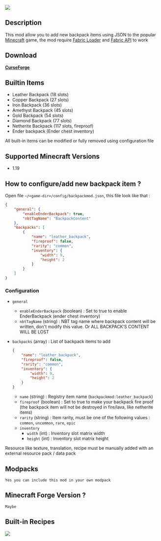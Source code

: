 ![](https://raw.githubusercontent.com/SpyMan10/backpackmod/1.17/imgs/mod_image.png)

## Description

This mod allow you to add new backpack items using JSON to the popular [Minecraft](http://minecraft.net) game,
the mod require [Fabric Loader](https://fabricmc.net/) and [Fabric API](https://www.curseforge.com/minecraft/mc-mods/fabric-api) to work

## Download

**[CurseForge](https://www.curseforge.com/minecraft/mc-mods/backpackmod)**

## Builtin Items

- Leather Backpack (18 slots)
- Copper Backpack (27 slots)
- Iron Backpack (36 slots)
- Amethyst Backpack (45 slots)
- Gold Backpack (54 slots)
- Diamond Backpack (77 slots)
- Netherite Backpack (117 slots, fireproof)
- Ender backpack (Ender chest inventory)

All built-in items can be modified or fully removed using configuration file

## Supported Minecraft Versions

- 1.19

## How to configure/add new backpack item ?

Open file `~/<game-dir>/config/backpackmod.json`, this file look like that :

```json
{
    "general": {
        "enableEnderBackpack": true,
        "nbtTagName": "BackpackContent"
    },
    "backpacks": [
        {
            "name": "leather_backpack",
            "fireproof": false,
            "rarity": "common",
            "inventory": {
                "width": 9,
                "height": 2
            }
        }
    ]
}
```

### Configuration

- `general`
  - `enableEnderBackpack` (boolean) : Set to true to enable EnderBackpack (ender chest inventory)
  - `nbtTagName` (string) : NBT tag name where backpack content will be written, don't modify this value. Or ALL BACKPACK'S CONTENT WILL BE LOST
- `backpacks` (array) : List of backpack items to add

  ```json
  {
      "name": "leather_backpack",
      "fireproof": false,
      "rarity": "common",
      "inventory": {
          "width": 9,
          "height": 2
      }
  }
  ```
  - `name` (string) : Registry item name (`backpackmod:leather_backpack`)
  - `fireproof` (boolean) : Set to true to make your backpack fire proof (the backpack item will not be destroyed in fire/lava, like netherite items) 
  - `rarity` (string) : Item rarity, must be one of the following values : `common`, `uncommon`, `rare`, `epic`
  - `inventory`
    - `width` (int) : Inventory slot matrix width
    - `height` (int) : Inventory slot matrix height

Resource like texture, translation, recipe must be manually added with an external resource pack / data pack

## Modpacks

`Yes you can include this mod in your own modpack`

## Minecraft Forge Version ?

`Maybe`

## Built-in Recipes

![](https://raw.githubusercontent.com/SpyMan10/backpackmod/1.17/imgs/recipes.png)